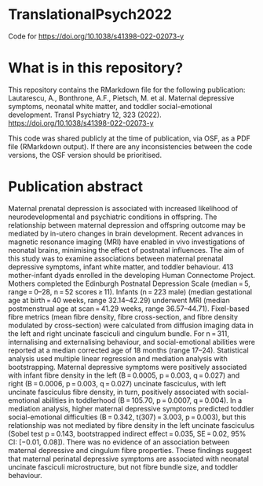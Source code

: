 # TranslationalPsych2022
Code for https://doi.org/10.1038/s41398-022-02073-y

# What is in this repository? 
This repository contains the RMarkdown file for the following publication:
Lautarescu, A., Bonthrone, A.F., Pietsch, M. et al. Maternal depressive symptoms, neonatal white matter, and toddler social-emotional development. Transl Psychiatry 12, 323 (2022). https://doi.org/10.1038/s41398-022-02073-y

This code was shared publicly at the time of publication, via OSF, as a PDF file (RMarkdown output). If there are any inconsistencies between the code versions, the OSF version should be prioritised. 

# Publication abstract
Maternal prenatal depression is associated with increased likelihood of neurodevelopmental and psychiatric conditions in offspring. The relationship between maternal depression and offspring outcome may be mediated by in-utero changes in brain development. Recent advances in magnetic resonance imaging (MRI) have enabled in vivo investigations of neonatal brains, minimising the effect of postnatal influences. The aim of this study was to examine associations between maternal prenatal depressive symptoms, infant white matter, and toddler behaviour. 413 mother-infant dyads enrolled in the developing Human Connectome Project. Mothers completed the Edinburgh Postnatal Depression Scale (median = 5, range = 0–28, n = 52 scores ≥ 11). Infants (n = 223 male) (median gestational age at birth = 40 weeks, range 32.14–42.29) underwent MRI (median postmenstrual age at scan = 41.29 weeks, range 36.57–44.71). Fixel-based fibre metrics (mean fibre density, fibre cross-section, and fibre density modulated by cross-section) were calculated from diffusion imaging data in the left and right uncinate fasciculi and cingulum bundle. For n = 311, internalising and externalising behaviour, and social-emotional abilities were reported at a median corrected age of 18 months (range 17–24). Statistical analysis used multiple linear regression and mediation analysis with bootstrapping. Maternal depressive symptoms were positively associated with infant fibre density in the left (B = 0.0005, p = 0.003, q = 0.027) and right (B = 0.0006, p = 0.003, q = 0.027) uncinate fasciculus, with left uncinate fasciculus fibre density, in turn, positively associated with social-emotional abilities in toddlerhood (B = 105.70, p = 0.0007, q = 0.004). In a mediation analysis, higher maternal depressive symptoms predicted toddler social-emotional difficulties (B = 0.342, t(307) = 3.003, p = 0.003), but this relationship was not mediated by fibre density in the left uncinate fasciculus (Sobel test p = 0.143, bootstrapped indirect effect = 0.035, SE = 0.02, 95% CI: [−0.01, 0.08]). There was no evidence of an association between maternal depressive and cingulum fibre properties. These findings suggest that maternal perinatal depressive symptoms are associated with neonatal uncinate fasciculi microstructure, but not fibre bundle size, and toddler behaviour.
